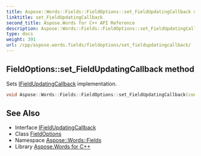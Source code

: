 ```yaml
---
title: Aspose::Words::Fields::FieldOptions::set_FieldUpdatingCallback method
linktitle: set_FieldUpdatingCallback
second_title: Aspose.Words for C++ API Reference
description: Aspose::Words::Fields::FieldOptions::set_FieldUpdatingCallback method. Sets IFieldUpdatingCallback implementation in C++.
type: docs
weight: 391
url: /cpp/aspose.words.fields/fieldoptions/set_fieldupdatingcallback/
---
```

## FieldOptions::set_FieldUpdatingCallback method


Sets [IFieldUpdatingCallback](../../ifieldupdatingcallback/) implementation.

```cpp
void Aspose::Words::Fields::FieldOptions::set_FieldUpdatingCallback(const System::SharedPtr<Aspose::Words::Fields::IFieldUpdatingCallback> &value)
```

## See Also

* Interface [IFieldUpdatingCallback](../../ifieldupdatingcallback/)
* Class [FieldOptions](../)
* Namespace [Aspose::Words::Fields](../../)
* Library [Aspose.Words for C++](../../../)
